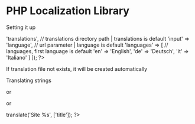 # PHP Localization Library

Setting it up

<?php 

Localization::settings([
   'path'  => 'translations', // translations directory path | translations is default
   'input' => 'language',     // url parameter | language is default
   'languages' => [           // languages, first language is default
      'en' => 'English',
      'de' => 'Deutsch',
      'it' => 'Italiano'
   ]   
]);

?>

If translation file not exists, it will be created automatically


Translating strings

<?php echo __('Site title'); ?>

or

<?php echo __('Site %s', ['title']); ?>

or

<?php echo Localization::instance()->translate('Site %s', ['title']); ?> 
